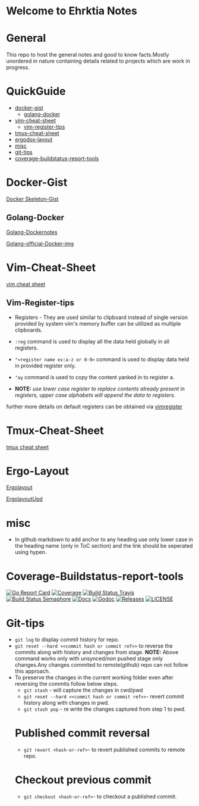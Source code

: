# Welcome to Ehrktia Notes

# General
This repo to host the general notes and good to know facts.Mostly unordered in nature containing details related to projects which are work in progress.

QuickGuide
=======

  * [docker-gist](#docker-gist)
    * [golang-docker](#golang-docker)
  * [vim-cheat-sheet](#vim-cheat-sheet)
     * [vim-register-tips](#vim-register-tips)
  * [tmux-cheat-sheet](#tmux-cheat-sheet)
  * [ergodox-layout](#ergo-layout)
  * [misc](#misc)
  * [git-tips](#git-tips)
  * [coverage-buildstatus-report-tools](#coverage-buildstatus-report-tools)

# Docker-Gist
 
[Docker Skeleton-Gist][mygitgistdockerfile]

## Golang-Docker

[Golang-Dockernotes][golangdockernotes]

[Golang-official-Docker-img][golangofficialdockerimage]

# Vim-Cheat-Sheet
 
[vim cheat sheet][vimcheatsheet] 

## Vim-Register-tips

- Registers - They are used similar to clipboard instead of single version provided by system vim's memory buffer can be utilized as multiple clipboards.

- `:reg` command is used to display all the data held globally in all registers.
- `"<register name ex:a-z or 0-9>` command is used to display data held in provided register only.
- `"ay` command is used to copy the content yanked in to register a.
-  __NOTE:__ _use lower case register to replace contents already present in registers, upper case alphabets will append the data to registers_.

  further more details on default registers can be obtained via [vimregister][vimtipregister]

# Tmux-Cheat-Sheet

[tmux cheat sheet][tmuxcheatsheet]

# Ergo-Layout

[Ergolayout][ergodoxlayout]

[ErgolayoutUpd][ergodoxlayoutupd]


# misc

- In github markdown to add anchor to any heading use only lower case in the heading name (only in ToC section) and the link should be seperated using hypen.

# Coverage-Buildstatus-report-tools
[![Go Report Card](https://goreportcard.com/badge/github.com/etcd-io/etcd?style=flat-square)](https://goreportcard.com/report/github.com/etcd-io/etcd)
[![Coverage](https://codecov.io/gh/etcd-io/etcd/branch/master/graph/badge.svg)](https://codecov.io/gh/etcd-io/etcd)
[![Build Status Travis](https://img.shields.io/travis/etcd-io/etcdlabs.svg?style=flat-square&&branch=master)](https://travis-ci.com/etcd-io/etcd)
[![Build Status Semaphore](https://semaphoreci.com/api/v1/etcd-io/etcd/branches/master/shields_badge.svg)](https://semaphoreci.com/etcd-io/etcd)
[![Docs](https://img.shields.io/badge/docs-latest-green.svg)](https://etcd.io/docs)
[![Godoc](http://img.shields.io/badge/go-documentation-blue.svg?style=flat-square)](https://godoc.org/github.com/etcd-io/etcd)
[![Releases](https://img.shields.io/github/release/etcd-io/etcd/all.svg?style=flat-square)](https://github.com/etcd-io/etcd/releases)
[![LICENSE](https://img.shields.io/github/license/etcd-io/etcd.svg?style=flat-square)](https://github.com/etcd-io/etcd/blob/master/LICENSE)

# Git-tips
 - `git log` to display commit history for repo.
 - `git reset --hard <<commit hash or commit ref>>` to reverse the commits along with history and changes from stage.
 **NOTE:** Above command works only with unsynced/non pushed stage only changes.Any changes commited to remote(github) repo can not follow this approach.
 -  To preserve the changes in the current working folder even after reversing the commits follow below steps.
     - `git stash` - will capture the changes in cwd/pwd 
     - `git reset --hard <<commit hash or commit ref>>`- revert commit history along with changes in pwd.
     - `git stash pop` - re write the changes captured from step 1 to pwd.
     # Published commit reversal
       - `git revert <hash-or-ref>`- to revert published commits to remote repo.
     # Checkout previous commit
       - `git checkout <hash-or-ref>`- to checkout a published commit.
     
     
[mygitgistdockerfile]:https://gist.github.com/ehrktia/08527e17aff1d08df47fbb6305cba74a
[vimcheatsheet]:https://vim.rtorr.com
[tmuxcheatsheet]:https://tmuxcheatsheet.com
[ergodoxlayout]:https://configure.ergodox-ez.com/ergodox-ez/layouts/9DYOO/latest/2
[ergodoxlayoutupd]:https://configure.ergodox-ez.com/ergodox-ez/layouts/EewRQ/latest/2
[golangdockernotes]:https://blog.docker.com/2016/09/docker-golang/
[golangofficialdockerimage]:https://hub.docker.com/_/golang/
[vimtipregister]:https://www.brianstorti.com/vim-registers/

